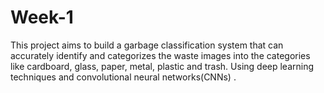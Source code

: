 # Week-1
This project aims to build a garbage classification system that can accurately identify and categorizes the waste images into the categories like cardboard, glass, paper, metal, plastic and trash. Using deep learning techniques and convolutional neural networks(CNNs) .
